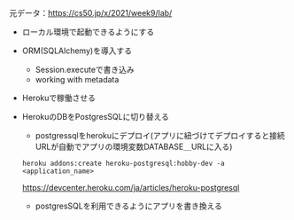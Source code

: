元データ：https://cs50.jp/x/2021/week9/lab/
- ローカル環境で起動できるようにする
- ORM(SQLAlchemy)を導入する
    - Session.executeで書き込み
    - working with metadata
- Herokuで稼働させる
- HerokuのDBをPostgresSQLに切り替える
    - postgressqlをherokuにデプロイ(アプリに紐づけてデプロイすると接続URLが自動でアプリの環境変数DATABASE＿URLに入る)
    ```
    heroku addons:create heroku-postgresql:hobby-dev -a <application_name>
    ```
    https://devcenter.heroku.com/ja/articles/heroku-postgresql
    
    - postgresSQLを利用できるようにアプリを書き換える
    
